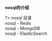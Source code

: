 
**nosql的介绍**


?>  nosql 目录<br>
nosql - Redis <br>
nosql - MongoDB <br>
nosql - ElasticSearch <br>
